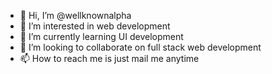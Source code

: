 - 👋 Hi, I’m @wellknownalpha
- 👀 I’m interested in web development
- 🌱 I’m currently learning UI development
- 💞️ I’m looking to collaborate on full stack web development
- 📫 How to reach me is just mail me anytime
